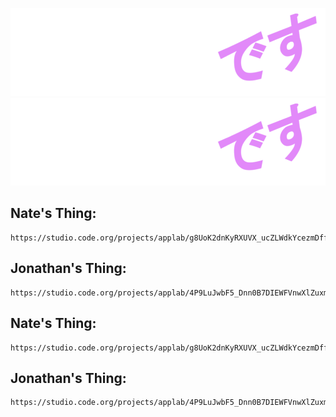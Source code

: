 ![Ableton Desu](./ableton_desu2.png)
![Ableton Desu](./ableton_desu2.png)

## Nate's Thing:

```
https://studio.code.org/projects/applab/g8UoK2dnKyRXUVX_ucZLWdkYcezmDff6lTgxVgc3ack
```

## Jonathan's Thing:

```
https://studio.code.org/projects/applab/4P9LuJwbF5_Dnn0B7DIEWFVnwXlZuxmHjRr4IQSqt5o
```

## Nate's Thing:

```
https://studio.code.org/projects/applab/g8UoK2dnKyRXUVX_ucZLWdkYcezmDff6lTgxVgc3ack
```

## Jonathan's Thing:

```
https://studio.code.org/projects/applab/4P9LuJwbF5_Dnn0B7DIEWFVnwXlZuxmHjRr4IQSqt5o
```
